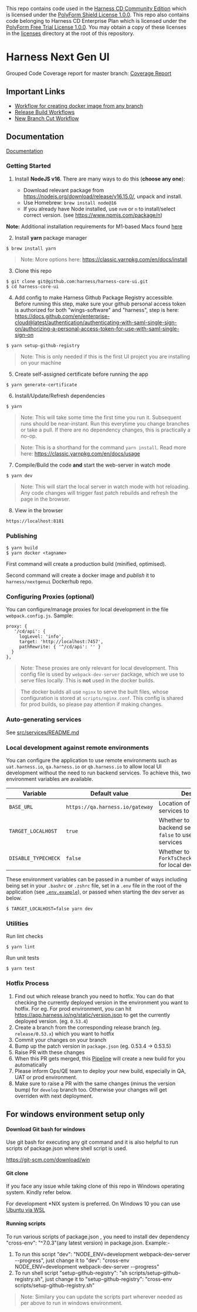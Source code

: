 This repo contains code used in the [Harness CD Community Edition](https://github.com/harness/harness-cd-community) which is licensed under the [PolyForm Shield License 1.0.0](./licenses/PolyForm-Shield-1.0.0.txt). This repo also contains code belonging to Harness CD Enterprise Plan which is licensed under the [PolyForm Free Trial License 1.0.0](./licenses/PolyForm-Free-Trial-1.0.0.txt). You may obtain a copy of these licenses in the [licenses](./licenses/) directory at the root of this repository.



# Harness Next Gen UI

Grouped Code Coverage report for master branch: [Coverage Report](https://github.com/harness/harness-core-ui/wiki/Coverage)

## Important Links

- [Workflow for creating docker image from any branch](https://app.harness.io/ng/#/account/vpCkHKsDSxK9_KYfjCTMKA/ci/orgs/default/projects/NextGenUI/pipelines/NG_Docker_Image/executions)
- [Release Build Workflows](https://stage.harness.io/ng/#/account/wFHXHD0RRQWoO8tIZT5YVw/ci/orgs/Harness/projects/R[…]EBUILDS/pipelines/nextGenUI_release_build/executions)
- [New Branch Cut Workflow](https://stage.harness.io/ng/#/account/wFHXHD0RRQWoO8tIZT5YVw/ci/orgs/Harness/projects/RELEASEBUILDS/pipelines/nextGenUI_cutBranch/executions)

## Documentation

[Documentation](./docs/README.md)

### Getting Started

1. Install **NodeJS v16**. There are many ways to do this (**choose any one**):

   - Download relevant package from https://nodejs.org/download/release/v16.15.0/, unpack and install.
   - Use Homebrew: `brew install node@16`
   - If you already have Node installed, use `nvm` or `n` to install/select correct version. (see https://www.npmjs.com/package/n)

**Note:** Additional installation requirements for M1-based Macs found [here](./docs/M1_macs.md)

2. Install **yarn** package manager

```
$ brew install yarn
```

> Note: More options here: https://classic.yarnpkg.com/en/docs/install

3. Clone this repo

```
$ git clone git@github.com:harness/harness-core-ui.git
$ cd harness-core-ui
```

4. Add config to make Harness Github Package Registry accessible. Before running this step, make sure your github personal access token is authorized for both "wings-software" and "harness", step is here: https://docs.github.com/en/enterprise-cloud@latest/authentication/authenticating-with-saml-single-sign-on/authorizing-a-personal-access-token-for-use-with-saml-single-sign-on

```
$ yarn setup-github-registry
```

> Note: This is only needed if this is the first UI project you are installing on your machine

5. Create self-assigned certificate before running the app
```
$ yarn generate-certificate
```

6. Install/Update/Refresh dependencies

```
$ yarn
```

> Note: This will take some time the first time you run it. Subsequent runs should be near-instant. Run this everytime you change branches or take a pull. If there are no dependency changes, this is practically a no-op.

> Note: This is a shorthand for the command `yarn install`. Read more here: https://classic.yarnpkg.com/en/docs/usage

7. Compile/Build the code **and** start the web-server in watch mode

```
$ yarn dev
```

> Note: This will start the local server in watch mode with hot reloading. Any code changes will trigger fast patch rebuilds and refresh the page in the browser.

8. View in the browser

```
https://localhost:8181
```
</details>

### Publishing

```
$ yarn build
$ yarn docker <tagname>
```

First command will create a production build (minified, optimised).

Second command will create a docker image and _publish_ it to `harness/nextgenui` Dockerhub repo.

### Configuring Proxies (optional)

You can configure/manage proxies for local development in the file `webpack.config.js`. Sample:

```
proxy: {
   '/cd/api': {
     logLevel: 'info',
     target: 'http://localhost:7457',
     pathRewrite: { '^/cd/api': '' }
  }
},
```

> Note: These proxies are only relevant for local development. This config file is used by `webpack-dev-server` package, which we use to serve files locally. This is **not** used in the docker builds.

> The docker builds all use `nginx` to serve the built files, whose configuration is stored at `scripts/nginx.conf`. This config is shared for prod builds, so please pay attention if making changes.

### Auto-generating services

See [src/services/README.md](https://github.com/harness/harness-core-ui/blob/master/src/services/README.md)

### Local development against remote environments

You can configure the application to use remote environments such as `uat.harness.io`, `qa.harness.io` or `qb.harness.io` to allow local UI development without the need to run backend services. To achieve this, two environment variables are available.

| Variable            | Default value                   | Description                                                                  |
|---------------------|---------------------------------|------------------------------------------------------------------------------|
| `BASE_URL`          | `https://qa.harness.io/gateway` | Location of backend services to access                                       |
| `TARGET_LOCALHOST`  | `true`                          | Whether to use local backend services. Set to `false` to use remote services |
| `DISABLE_TYPECHECK` | `false`                         | Whether to disable the `ForkTsCheckerWebpackPlugin` for local development    |

These environment variables can be passed in a number of ways including being set in your `.bashrc` or `.zshrc` file, set in a `.env` file in the root of the application (see [`.env.example`](./.env.example)), or passed when starting the dev server as below.

```shell
$ TARGET_LOCALHOST=false yarn dev
```

### Utilities

Run lint checks

```
$ yarn lint
```

Run unit tests

```
$ yarn test
```

### Hotfix Process

1. Find out which release branch you need to hotfix. You can do that checking the currently deployed version in the environment you want to hotfix. For eg. For prod environment, you can hit https://app.harness.io/ng/static/version.json to get the currently deployed version. (eg. `0.53.4`)
2. Create a branch from the corresponding release branch (eg. `release/0.53.x`) which you want to hotfix
3. Commit your changes on your branch
4. Bump up the patch version in `package.json` (eg. 0.53.4 -> 0.53.5)
5. Raise PR with these changes
6. When this PR gets merged, this [Pipeline](https://stage.harness.io/ng/#/account/wFHXHD0RRQWoO8tIZT5YVw/ci/orgs/Harness/projects/RELEASEBUILDS/pipelines/nextGenUI_release_build/executions) will create a new build for you automatically
7. Please inform Ops/QE team to deploy your new build, especially in QA, UAT or prod environment.
8. Make sure to raise a PR with the same changes (minus the version bump) for `develop` branch too. Otherwise your changes will get overriden with next deployment.

## For windows environment setup only

#### Download Git bash for windows

Use git bash for executing any git command and it is also helpful to run scripts of package.json where shell script is used.

https://git-scm.com/download/win

#### Git clone

If you face any issue while taking clone of this repo in Windows operating system. Kindly refer below.

For development \*NIX system is preferred. On Windows 10 you can use [Ubuntu via WSL](https://ubuntu.com/wsl)

#### Running scripts

To run various scripts of package.json , you need to install dev dependency "cross-env": "^7.0.3"(any latest version) in package.json.
Example:-

1. To run this script "dev": "NODE_ENV=development webpack-dev-server --progress", just change it to "dev": "cross-env NODE_ENV=development webpack-dev-server --progress"
2. To run shell script "setup-github-registry": "sh scripts/setup-github-registry.sh", just change it to "setup-github-registry": "cross-env scripts/setup-github-registry.sh"

> Note: Similary you can update the scripts part wherever needed as per above to run in windows environment.
